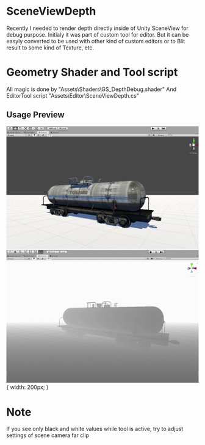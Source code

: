 # SceneViewDepth
Recently I needed to render depth directly inside of Unity SceneView for debug purpose. Initialy it was part of custom tool for editor. But it can be easyly converted to be used with other kind of custom editors or to Blit result to some kind of Texture, etc.

# Geometry Shader and Tool script
All magic is done by  "Assets\Shaders\GS_DepthDebug.shader"
And EditorTool script "Assets\Editor\SceneViewDepth.cs"

## Usage Preview
![](TankStatic.gif)
![](TankOrbit.gif){ width: 200px; }
# Note
If you see only black and white values while tool is active, try to adjust settings of scene camera far clip

